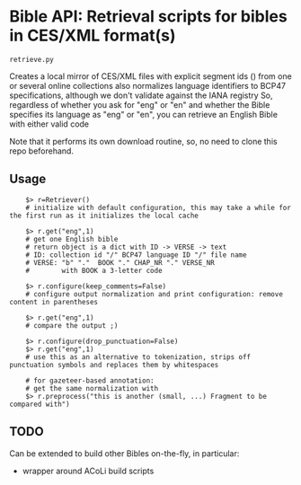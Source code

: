 # Bible API: Retrieval scripts for bibles in CES/XML format(s)

`retrieve.py`

Creates a local mirror of CES/XML files with explicit segment ids (<seg id="...">) from
one or several online collections
also normalizes language identifiers to BCP47 specifications, although we don't validate against the IANA registry
So, regardless of whether you ask for "eng" or "en" and whether the Bible specifies its language as "eng" or "en",
you can retrieve an English Bible with either valid code

Note that it performs its own download routine, so, no need to clone this repo beforehand.

## Usage

        $> r=Retriever()
        # initialize with default configuration, this may take a while for the first run as it initializes the local cache

        $> r.get("eng",1)
        # get one English bible
        # return object is a dict with ID -> VERSE -> text
        # ID: collection id "/" BCP47 language ID "/" file name
        # VERSE: "b" "."  BOOK "." CHAP_NR "." VERSE_NR
        #        with BOOK a 3-letter code

        $> r.configure(keep_comments=False)
        # configure output normalization and print configuration: remove content in parentheses

        $> r.get("eng",1)
        # compare the output ;)

        $> r.configure(drop_punctuation=False)
        $> r.get("eng",1)
        # use this as an alternative to tokenization, strips off punctuation symbols and replaces them by whitespaces

        # for gazeteer-based annotation:
        # get the same normalization with
        $> r.preprocess("this is another (small, ...) Fragment to be compared with")

## TODO

Can be extended to build other Bibles on-the-fly, in particular:
- wrapper around ACoLi build scripts
